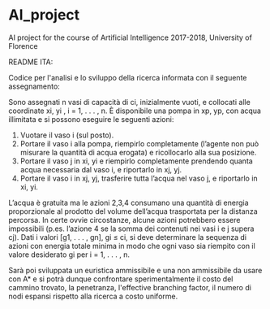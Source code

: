 # AI_project
AI project for the course of Artificial Intelligence 2017-2018, University of Florence

README ITA:

Codice per l'analisi e lo sviluppo della ricerca informata con il seguente assegnamento:

Sono assegnati n vasi di capacità di ci, inizialmente vuoti, e collocati alle coordinate xi, yi
, i = 1, . . . , n. È disponibile una pompa in xp, yp, con acqua illimitata e si possono eseguire le seguenti azioni:

1. Vuotare il vaso i (sul posto).
2. Portare il vaso i alla pompa, riempirlo completamente (l’agente non può misurare la quantità di acqua erogata) e
ricollocarlo alla sua posizione.
3. Portare il vaso j in xi, yi e riempirlo completamente prendendo quanta acqua necessaria dal vaso i, e riportarlo in xj, yj.
4. Portare il vaso i in xj, yj, trasferire tutta l’acqua nel vaso j, e riportarlo in xi, yi.

L’acqua è gratuita ma le azioni 2,3,4 consumano una quantità di energia proporzionale al
prodotto del volume dell’acqua trasportata per la distanza percorsa. In certe ovvie circostanze,
alcune azioni potrebbero essere impossibili (p.es. l’azione 4 se la somma dei contenuti nei vasi
i e j supera cj). Dati i valori [g1, . . . , gn], gi ≤ ci, si deve determinare la sequenza di azioni
con energia totale minima in modo che ogni vaso sia riempito con il valore desiderato gi per
i = 1, . . . , n.

Sarà poi sviluppata un euristica ammissibile e una non ammissibile da usare con A* e si potrà dunque confrontare sperimentalmente 
il costo del cammino trovato, la penetranza, l'effective branching factor, il numero di nodi espansi rispetto alla ricerca
a costo uniforme.
